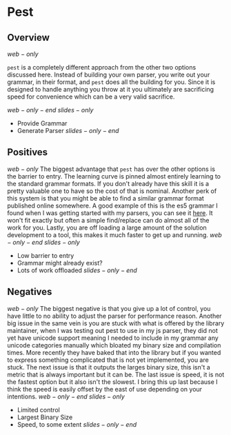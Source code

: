 # Pest
## Overview
$web-only$

`pest` is a completely different approach from the other two options discussed here. Instead of building your own parser, you write out your grammar, in their format, and `pest` does all the building for you. Since it is designed to handle anything you throw at it you ultimately are sacrificing speed for convenience which can be a very valid sacrifice.

$web-only-end$
$slides-only$
- Provide Grammar
- Generate Parser
$slides-only-end$

## Positives
$web-only$
The biggest advantage that `pest` has over the other options is the barrier to entry. The learning curve is pinned almost entirely learning to the standard grammar formats. If you don't already have this skill it is a pretty valuable one to have so the cost of that is nominal. Another perk of this system is that you might be able to find a similar grammar format published online somewhere. A good example of this is the es5 grammar I found when I was getting started with my parsers, you can see it [here](http://boshi.inimino.org/3box/PanPG/grammars/ECMAScript_5.peg). It won't fit exactly but often a simple find/replace can do almost all of the work for you. Lastly, you are off loading a large amount of the solution development to a tool, this makes it much faster to get up and running.
$web-only-end$
$slides-only$
- Low barrier to entry
- Grammar might already exist?
- Lots of work offloaded
$slides-only-end$

## Negatives
$web-only$
The biggest negative is that you give up a lot of control, you have little to no ability to adjust the parser for performance reason. Another big issue in the same vein is you are stuck with what is offered by the library maintainer, when I was testing out pest to use in my js parser, they did not yet have unicode support meaning I needed to include in my grammar any unicode categories manually which bloated my binary size and compilation times. More recently they have baked that into the library but if you wanted to express something complicated that is not yet implemented, you are stuck. The next issue is that it outputs the larges binary size, this isn't a metric that is always important but it can be. The last issue is speed, it is not the fastest option but it also isn't the slowest. I bring this up last because I think the speed is easily offset by the east of use depending on your intentions.
$web-only-end$
$slides-only$
- Limited control
- Largest Binary Size
- Speed, to some extent
$slides-only-end$